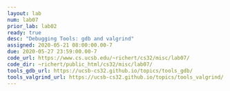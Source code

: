 ```yaml
---
layout: lab
num: lab07
prior_lab: lab02
ready: true
desc: "Debugging Tools: gdb and valgrind"
assigned: 2020-05-21 08:00:00.00-7
due: 2020-05-27 23:59:00.00-7
code_url: https://www.cs.ucsb.edu/~richert/cs32/misc/lab07/
code_dir: ~richert/public_html/cs32/misc/lab07/
tools_gdb_url: https://ucsb-cs32.github.io/topics/tools_gdb/
tools_valgrind_url: https://ucsb-cs32.github.io/topics/tools_valgrind/
---
```


